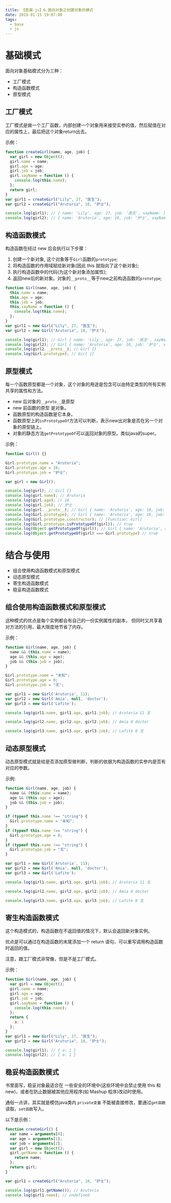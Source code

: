 ```yaml
---
title: 【查漏-js】6.面向对象之创建对象的模式
date: 2019-01-15 19:07:00
tags:
  - base
  - js
---
```

# 基础模式
面向对象基础模式分为三种：
- 工厂模式
- 构造函数模式
- 原型模式

## 工厂模式
工厂模式是做一个工厂函数，内部创建一个对象用来接受实参的值，然后赋值在对应的属性上，最后把这个对象return出去。

示例：
```javascript
function createGirl(name, age, job) {
  var girl = new Object();
  girl.name = name;
  girl.age = age;
  girl.job = job;
  girl.sayName = function () {
    console.log(this.name);
  };
  return girl;
}
var girl1 = createGirl("Lily", 27, "医生");
var girl2 = createGirl("Arutoria", 18, "护士");

console.log(girl1); // { name: 'Lily', age: 27, job: '医生', sayName: [Function] }
console.log(girl2); // { name: 'Arutoria', age: 18, job: '护士', sayName: [Function] }
```

## 构造函数模式
构造函数在经过 new 后会执行以下步骤：
1. 创建一个新对象, 这个对象等于`Girl`函数的`prototype`;
2. 将构造函数的作用域赋给新对象(因此 this 就指向了这个新对象);
3. 执行构造函数中的代码(为这个新对象添加属性);
4. 返回new后的新对象。对象的`__proto__`等于new之前构造函数的`prototype`;

```javascript
function Girl(name, age, job) {
  this.name = name;
  this.age = age;
  this.job = job;
  this.sayName = function () {
    console.log(this.name);
  };
}
var girl1 = new Girl("Lily", 27, "医生");
var girl2 = new Girl("Arutoria", 18, "护士");

console.log(girl1); // Girl { name: 'Lily', age: 27, job: '医生', sayName: [Function] }
console.log(girl2); // Girl { name: 'Arutoria', age: 18, job: '护士', sayName: [Function] }
console.log(girl2.__proto__); // Girl {}
console.log(Girl.prototype); // Girl {}
```

## 原型模式
每一个函数原型都是一个对象，这个对象的用途是包含可以由特定类型的所有实例共享的属性和方法。

- new 后对象的`__proto__`是原型
- new 前函数的原型 是对象。
- 函数原型的构造函数是它本身。
- 函数原型上的`isPrototypeOf`方法可以判断，表示new出对象是否在另一个对象的原型链上。
- 对象的静态方法`getPrototypeOf`可以返回对象的原型。类似java的super。

示例：
```javascript
function Girl() {}

Girl.prototype.name = "Arutoria";
Girl.prototype.age = 18;
Girl.prototype.job = "护士";

var girl = new Girl();

console.log(girl); // Girl {}
console.log(girl.name); // Arutoria
console.log(girl.age); // 18
console.log(girl.job); // 护士
console.log(girl.__proto__); // Girl { name: 'Arutoria', age: 18, job: '护士' }
console.log(Girl.prototype); // Girl { name: 'Arutoria', age: 18, job: '护士' }
console.log(Girl.prototype.constructor); // [Function: Girl]
console.log(Girl.prototype.isPrototypeOf(girl)); // true
console.log(Object.getPrototypeOf(girl)); // Girl { name: 'Arutoria', age: 18, job: '护士' }
console.log(Object.getPrototypeOf(girl) === Girl.prototype) // true

```

# 结合与使用
- 组合使用构造函数模式和原型模式
- 动态原型模式
- 寄生构造函数模式
- 稳妥构造函数模式

## 组合使用构造函数模式和原型模式
这种模式的优点是每个实例都会有自己的一份实例属性的副本， 但同时又共享着对方法的引用，最大限度地节省了内存。

示例：
```javascript
function Girl(name, age, job) {
  name && (this.name = name);
  age && (this.age = age);
  job && (this.job = job);
}

Girl.prototype.name = "未知";
Girl.prototype.age = 0;
Girl.prototype.job = "无";

var girl1 = new Girl('Arutoria', 11);
var girl2 = new Girl('Amia', null, 'doctor');
var girl3 = new Girl('Lafite');

console.log(girl1.name, girl1.age, girl1.job); // Arutoria 11 无

console.log(girl2.name, girl2.age, girl2.job); // Amia 0 doctor

console.log(girl3.name, girl3.age, girl3.job); // Lafite 0 无
```

## 动态原型模式
动态原型模式就是给是否添加原型做判断，判断的依据为构造函数的实参内是否有对应的参数。

示例:
```javascript
function Girl(name, age, job) {
  name && (this.name = name);
  age && (this.age = age);
  job && (this.job = job);
}

if (typeof this.name !== "string") {
  Girl.prototype.name = "未知";
}
if (typeof this.name !== "string") {
  Girl.prototype.age = 0;
}
if (typeof this.name !== "string") {
  Girl.prototype.job = "无";
}

var girl1 = new Girl('Arutoria', 11);
var girl2 = new Girl('Amia', null, 'doctor');
var girl3 = new Girl('Lafite');

console.log(girl1.name, girl1.age, girl1.job); // Arutoria 11 无

console.log(girl2.name, girl2.age, girl2.job); // Amia 0 doctor

console.log(girl3.name, girl3.age, girl3.job); // Lafite 0 无
```

## 寄生构造函数模式
这个构造模式的，构造函数在不返回值的情况下，默认会返回新对象实例。

优点是可以通过在构造函数的末尾添加一个 return 语句，可以重写调用构造函数时返回的值。

注意，跟工厂模式非常像，但是不是工厂模式。

示例：
```javascript
function Girl(name, age, job) {
  var girl = new Object();
  girl.name = name;
  girl.age = age;
  girl.job = job;
  girl.sayName = function () {
    console.log(this.name);
  };
  return {
    a: 1
  };
}
var girl1 = new Girl("Lily", 27, "医生");
var girl2 = new Girl("Arutoria", 18, "护士");

console.log(girl1); // { a: 1 }
console.log(girl2); // { a: 1 }
```

## 稳妥构造函数模式
书里面写，稳妥对象最适合在 一些安全的环境中(这些环境中会禁止使用 this 和 new)，或者在防止数据被其他应用程序(如 Mashup 程序)改动时使用。

通俗一点讲，其实就是模仿java类内 `private变量` 不能被直接修改，要通过`get函数`读取，`set函数`写入。

以下是示例：
```javascript
function createGirl() {
  var name = arguments[0];
  var age = arguments[1];
  var job = arguments[2];
  var girl = new Object();
  girl.getName = function () {
    return name;
  };
  return girl;
}

var girl1 = createGirl("Arutoria", 18, "护士");

console.log(girl1.getName()); // Arutoria
console.log(girl1.name); // undefined
```